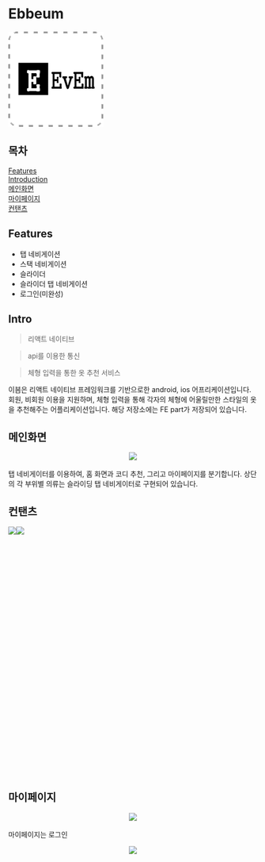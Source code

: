 # Ebbeum
![Alt text](/assets/icon.png)

## 목차
[Features](#Features) <br>
[Introduction](#Intro) <br>
[메인화면](#메인화면) <br>
[마이페이지](#마이페이지) <br>
[컨탠츠](#컨탠츠)

## Features
- 탭 네비게이션
- 스택 네비게이션
- 슬라이더
- 슬라이더 탭 네비게이션
- 로그인(미완성)

## Intro
> 리액트 네이티브

> api를 이용한 통신

> 체형 입력을 통한 옷 추천 서비스

이븜은 리액트 네이티브 프레임워크를 기반으로한 android, ios 어프리케이션입니다. 회원, 비회원 이용을 지원하며, 체형 입력을 통해 각자의 체형에 어울릴만한 스타일의 옷을 추천해주는 어플리케이션입니다.
해당 저장소에는 FE part가 저장되어 있습니다.

## 메인화면
<p align="center">
    <image src="./intro_image/Loading.png" height="500px">
</p>
탭 네비게이터를 이용하여, 홈 화면과 코디 추천, 그리고 마이페이지를 분기합니다. 상단의 각 부위별 의류는 슬라이딩 탭 네비게이터로 구현되어 있습니다. 

## 컨탠츠
<div style="display:flex; align-items:around">
    <image src="./intro_image/recommend.jpeg" height="500px">
    <image src="./intro_image/clothes.png" height="500px">
</div>

## 마이페이지
<p align="center">
    <image src="./intro_image/mypage.png" height="500px">
</p>
마이페이지는 로그인 
<p align="center">
    <image src="./intro_image/setting.png" height="500px">
</p>



